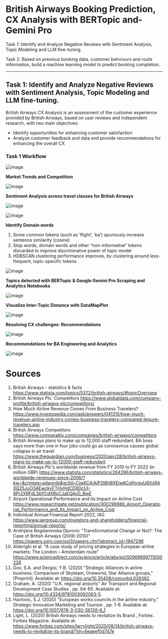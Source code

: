 # British Airways Booking Prediction, CX Analysis with BERTopic and-Gemini Pro
Task 1: Identify and Analyze Negative Reviews with Sentiment Analysis, Topic Modeling and LLM fine-tuning.

Task 2: Based on previous booking data, customer behviours and route information, build a machine learning model to predict booking completion. 

---
## Task 1: **Identify and Analyze Negative Reviews with Sentiment Analysis, Topic Modeling and LLM fine-tuning.**
British Airways CX Analysis is an assessment of the customer experience provided by British Airways, based on user reviews and independent research, with two main objectives:
- Identify opportunities for enhancing customer satisfaction
- Analyze customer feedback and data and provide recommendations for enhancing the overall CX

### Task 1 Workflow
![image](https://github.com/hantablack9/British-Airways-Booking-Prediction-CX-Analysis-with-BERTopic-and-Gemini-Pro/assets/101001907/464e1633-a858-4ff9-9ef2-3ca379a35e1b)


**Market Trends and Competition**

![image](https://github.com/hantablack9/British-Airways-Booking-Prediction-CX-Analysis-with-BERTopic-and-Gemini-Pro/assets/101001907/2cf98eaf-81db-427e-a85c-086621b2a9b8)

**Sentiment Analysis across travel classes for British Airways**

![image](https://github.com/hantablack9/British-Airways-Booking-Prediction-CX-Analysis-with-BERTopic-and-Gemini-Pro/assets/101001907/0fe9ea74-ab2d-4068-8b52-f23aa5517d7a)

![image](https://github.com/hantablack9/British-Airways-Booking-Prediction-CX-Analysis-with-BERTopic-and-Gemini-Pro/assets/101001907/aa048832-7915-44a9-bf64-bcff3a02e6f5)

**Identify Domain words**
1. Some common tokens (such as ‘flight’, ‘ba’) spuriously increase sentence similarity (cosine)
2. Stop words, domain words and other “non-informative” tokens discarded to improve discriminative power of topic model
3. HDBSCAN clustering performance improves, by clustering around less-frequent, topic-specific tokens

![image](https://github.com/hantablack9/British-Airways-Booking-Prediction-CX-Analysis-with-BERTopic-and-Gemini-Pro/assets/101001907/38de1537-0e11-4d49-a4e5-a1cff4ede958)

**Topics detected with BERTopic 
& Google Gemini Pro Scraping and Analytics Notebooks**

![image](https://github.com/hantablack9/British-Airways-Booking-Prediction-CX-Analysis-with-BERTopic-and-Gemini-Pro/assets/101001907/e94bf011-54fd-4bea-8a29-ea3bfb2b0c4d)

**Visualize Inter-Topic Distance with DataMapPlot**

![image](https://github.com/hantablack9/British-Airways-Booking-Prediction-CX-Analysis-with-BERTopic-and-Gemini-Pro/assets/101001907/22d6c549-520e-42cd-9e06-aa6fd790c221)

**Resolving CX challenges: Recommendations**

![image](https://github.com/hantablack9/British-Airways-Booking-Prediction-CX-Analysis-with-BERTopic-and-Gemini-Pro/assets/101001907/e6850559-1a77-4f43-8005-4ce48a449edb)

**Recommendations for BA Engineering and Analytics**

![image](https://github.com/hantablack9/British-Airways-Booking-Prediction-CX-Analysis-with-BERTopic-and-Gemini-Pro/assets/101001907/0e697371-768c-4dda-b4e2-5d6eb5c3a9f3)

# Sources
1. British Airways - statistics & facts https://www.statista.com/topics/5372/british-airways/#topicOverview
2. British Airways Plc: Competitors https://www.globaldata.com/company-profile/british-airways-plc/competitors/
3. How Much Airline Revenue Comes From Business Travelers? https://www.investopedia.com/ask/answers/041315/how-much-revenue-airline-industry-comes-business-travelers-compared-leisure-travelers.asp
4. British Airways Competitors https://www.comparably.com/companies/british-airways/competitors
5. British Airways plans to make up to 12,000 staff redundant. BA boss says more than one in four jobs could go as coronavirus causes global collapse in air travel https://www.theguardian.com/business/2020/apr/28/british-airways-plans-to-make-up-to-12000-staff-redundant
6. British Airways Plc's worldwide revenue from FY 2010 to FY 2022 (in million GBP) https://www.statista.com/statistics/264296/british-airways-worldwide-revenues-since-2006/?kw=&crmtag=adwords&gclid=CjwKCAiAiP2tBhBXEiwACslfnrguU6XsRAXQ25JuO3AEwckyFTHvHdCD9DcUI-8Pr2XRFdLSbYCdXRoCJaEQAvD_BwE
7. Airport Operational Performance and Its Impact on Airline Cost https://www.researchgate.net/publication/300299980_Airport_Operational_Performance_and_Its_Impact_on_Airline_Cost
8. Individual Annual Financial Report 2022, IAG https://www.iairgroup.com/investors-and-shareholders/financial-reporting/annual-reports/
9. Andrijana Bogdanovska Djurovic "Transformational Change or Not?: The Case of British Airways (2008-2010)" https://papers.ssrn.com/sol3/papers.cfm?abstract_id=1947296
10. Alderighi et al. "A case study of pricing strategies in European airline markets: The London – Amsterdam route" https://www.sciencedirect.com/science/article/abs/pii/S0969699711000226
11. Gov, S.A. and Dergisi, Y.B. (2020) "Strategic Alliances in airline business: Comparison of Skyteam, Oneworld, Star Alliance groups," [Preprint]. Available at: https://doi.org/10.35408/comuybd.629382.
12. Graham, A. (2020) "U.K. regional airports" Air Transport and Regional Development Case Studies , pp. 64-85. Available at: https://doi.org/10.4324/9781003092063-5.
13. Havlovic, S.J. (2020) "European works councils in the airline industry," Strategic Innovative Marketing and Tourism , pp. 1-6. Available at: https://doi.org/10.1007/978-3-030-36126-6_1
14. Light, L. (2020) British Airways needs to revitalize its Brand , Forbes . Forbes Magazine. Available at: https://www.forbes.com/sites/larrylight/2020/08/14/british-airways-needs-to-revitalize-its-brand/?sh=6eaeef0d747e
